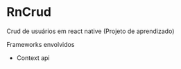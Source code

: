# RnCrud
Crud de usuários em react native (Projeto de aprendizado)

Frameworks envolvidos
- Context api
